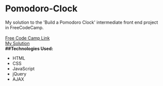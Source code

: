 # Pomodoro-Clock
My solution to the 'Build a Pomodoro Clock' intermediate front end project in FreeCodeCamp.
</br>
</br>
<a href="https://www.freecodecamp.com/challenges/build-a-pomodoro-clock" target = "blank">Free Code Camp Link</a>
</br>
<a href="https://codepen.io/AswiniSurabhi/full/zwVMRj/" target = "blank">My Solution</a>
</br>
<b>##Technologies Used:</b>

<ul>
<li>HTML</li>
<li>CSS</li>
<li>JavaScript</li>
<li>jQuery</li>
<li>AJAX</li>
